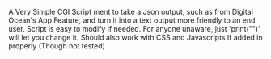A Very Simple CGI Script ment to take a Json output, such as from Digital Ocean's App Feature, and turn it into a text output more friendly to an end user.
Script is easy to modify if needed. For anyone unaware, just 'print("<HTMLCode>")' will let you change it. Should also work with CSS and Javascripts if added in properly (Though not tested)
